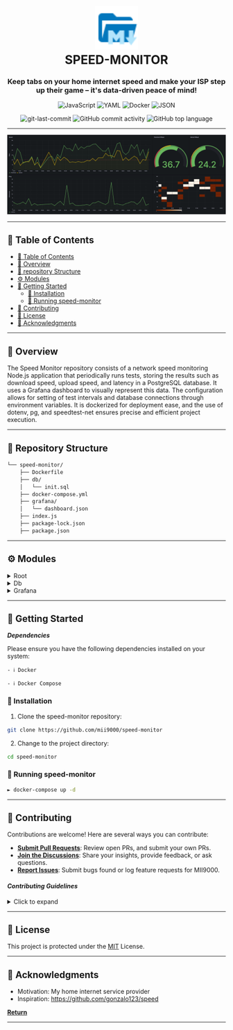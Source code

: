 <div align="center">
<h1 align="center">
<img src="https://raw.githubusercontent.com/PKief/vscode-material-icon-theme/ec559a9f6bfd399b82bb44393651661b08aaf7ba/icons/folder-markdown-open.svg" width="100" />
<br>SPEED-MONITOR</h1>
<h3>Keep tabs on your home internet speed and make your ISP step up their game – it's data-driven peace of mind!</h3>

<p align="center">
<img src="https://img.shields.io/badge/JavaScript-F7DF1E.svg?style=flat-square&logo=JavaScript&logoColor=black" alt="JavaScript" />
<img src="https://img.shields.io/badge/YAML-CB171E.svg?style=flat-square&logo=YAML&logoColor=white" alt="YAML" />
<img src="https://img.shields.io/badge/Docker-2496ED.svg?style=flat-square&logo=Docker&logoColor=white" alt="Docker" />
<img src="https://img.shields.io/badge/JSON-000000.svg?style=flat-square&logo=JSON&logoColor=white" alt="JSON" />
</p>

<img src="https://img.shields.io/github/last-commit/mii9000/speed-monitor?style=flat-square&color=5D6D7E" alt="git-last-commit" />
<img src="https://img.shields.io/github/commit-activity/m/mii9000/speed-monitor?style=flat-square&color=5D6D7E" alt="GitHub commit activity" />
<img src="https://img.shields.io/github/languages/top/mii9000/speed-monitor?style=flat-square&color=5D6D7E" alt="GitHub top language" />
</div>

---

![Dashboard](screenshot.png)

---

## 📖 Table of Contents
- [📖 Table of Contents](#-table-of-contents)
- [📍 Overview](#-overview)
- [📂 repository Structure](#-repository-structure)
- [⚙️ Modules](#modules)
- [🚀 Getting Started](#-getting-started)
    - [🔧 Installation](#-installation)
    - [🤖 Running speed-monitor](#-running-speed-monitor)
- [🤝 Contributing](#-contributing)
- [📄 License](#-license)
- [👏 Acknowledgments](#-acknowledgments)

---


## 📍 Overview

The Speed Monitor repository consists of a network speed monitoring Node.js application that periodically runs tests, storing the results such as download speed, upload speed, and latency in a PostgreSQL database. It uses a Grafana dashboard to visually represent this data. The configuration allows for setting of test intervals and database connections through environment variables. It is dockerized for deployment ease, and the use of dotenv, pg, and speedtest-net ensures precise and efficient project execution.

---


## 📂 Repository Structure

```sh
└── speed-monitor/
    ├── Dockerfile
    ├── db/
    │   └── init.sql
    ├── docker-compose.yml
    ├── grafana/
    │   └── dashboard.json
    ├── index.js
    ├── package-lock.json
    ├── package.json

```

---


## ⚙️ Modules

<details closed><summary>Root</summary>

| File                                                                                        | Summary                                                                                                                                                                                                                                                                                                                                                                                                                                                                                                            |
| ---                                                                                         | ---                                                                                                                                                                                                                                                                                                                                                                                                                                                                                                                |
| [index.js](https://github.com/mii9000/speed-monitor/blob/main/index.js)                     | This Node.js application periodically runs a network speed test, logging the results (download speed, upload speed, and latency) to a PostgreSQL database. The test run interval and database connection details are configured using environment variables. Docker and Docker Compose files are included for deployment, and Grafana is used to visualize the speed test data.                                                                                                                                    |
| [Dockerfile](https://github.com/mii9000/speed-monitor/blob/main/Dockerfile)                 | The code is a Dockerfile responsible for creating a Docker image. It uses the Node LTS image as base, sets /usr/src/app as the working directory, and copies package json files to install production dependencies. It then copies the remaining app files, exposes port 3000, and sets npm start as the default command to run on container startup. Other files suggest the application also involves a database, a Grafana dashboard, and uses Docker Compose for orchestration.                                |
| [package-lock.json](https://github.com/mii9000/speed-monitor/blob/main/package-lock.json)   | The code represents a package-lock.json file in a speed-monitor project. It provides a detailed record of the exact versions of dependencies installed for the project. These include dotenv, pg, and speedtest-net. This ensures that all installations of the project use the exact same versions of dependencies. The project structure includes Docker configuration, a database with an SQL init script, a Grafana dashboard, and Node.js application files.                                                  |
| [docker-compose.yml](https://github.com/mii9000/speed-monitor/blob/main/docker-compose.yml) | The code is a Docker Compose configuration for a network speed monitoring application comprised of three services. The app service runs the application, connecting to a Postgres db service for data storage. A grafana service displays application data through dashboards. The application uses environment variables for database connection details and speed test interval setting. The application and database are exposed over ports 3000 and 5432, respectively, and Grafana is exposed over port 3001. |
| [package.json](https://github.com/mii9000/speed-monitor/blob/main/package.json)             | The speed-monitor is a Node.js application that utilizes dotenv to manage environment variables, pg to interact with a Postgres database, and speedtest-net to monitor internet speed. The application is Dockerized for easy deployment and works with Grafana for data visualization. The start-up script is defined in the package.json file. The SQL initialization script and Grafana dashboard configuration are included.                                                                                   |

</details>

<details closed><summary>Db</summary>

| File                                                                       | Summary                                                                                                                                                                                                                                                                                               |
| ---                                                                        | ---                                                                                                                                                                                                                                                                                                   |
| [init.sql](https://github.com/mii9000/speed-monitor/blob/main/db/init.sql) | The provided code is part of a speed monitoring application. It employs Docker and Grafana for visualizations. The db/init.sql file initiates a PostgreSQL table, speedtest_results, to store internet speed test data which includes download speed, upload speed, latency, and the time of testing. |

</details>

<details closed><summary>Grafana</summary>

| File                                                                                        | Summary                                                                                                                                                                                                                                                                                                                                                                                                                                                                                                      |
| ---                                                                                         | ---                                                                                                                                                                                                                                                                                                                                                                                                                                                                                                          |
| [dashboard.json](https://github.com/mii9000/speed-monitor/blob/main/grafana/dashboard.json) | The code defines a Grafana dashboard configuration for visualizing internet speed. It fetches data from a Postgres datasource and presents it as time-series graphs for download and upload speeds, latency (Ping), and gauges for average download and upload speeds. It also includes a heatmap representing the average download speed over time. Customization options like colors, thresholds, tooltips, legends, and data source queries are specified. This dashboard auto-refreshes every 5 minutes. |

</details>

---

## 🚀 Getting Started

***Dependencies***

Please ensure you have the following dependencies installed on your system:

`- ℹ️ Docker`

`- ℹ️ Docker Compose`

### 🔧 Installation

1. Clone the speed-monitor repository:
```sh
git clone https://github.com/mii9000/speed-monitor
```

2. Change to the project directory:
```sh
cd speed-monitor
```

### 🤖 Running speed-monitor

```sh
► docker-compose up -d
```

---

## 🤝 Contributing

Contributions are welcome! Here are several ways you can contribute:

- **[Submit Pull Requests](https://github.com/mii9000/speed-monitor/blob/main/CONTRIBUTING.md)**: Review open PRs, and submit your own PRs.
- **[Join the Discussions](https://github.com/mii9000/speed-monitor/discussions)**: Share your insights, provide feedback, or ask questions.
- **[Report Issues](https://github.com/mii9000/speed-monitor/issues)**: Submit bugs found or log feature requests for MII9000.

#### *Contributing Guidelines*

<details closed>
<summary>Click to expand</summary>

1. **Fork the Repository**: Start by forking the project repository to your GitHub account.
2. **Clone Locally**: Clone the forked repository to your local machine using a Git client.
   ```sh
   git clone <your-forked-repo-url>
   ```
3. **Create a New Branch**: Always work on a new branch, giving it a descriptive name.
   ```sh
   git checkout -b new-feature-x
   ```
4. **Make Your Changes**: Develop and test your changes locally.
5. **Commit Your Changes**: Commit with a clear and concise message describing your updates.
   ```sh
   git commit -m 'Implemented new feature x.'
   ```
6. **Push to GitHub**: Push the changes to your forked repository.
   ```sh
   git push origin new-feature-x
   ```
7. **Submit a Pull Request**: Create a PR against the original project repository. Clearly describe the changes and their motivations.

Once your PR is reviewed and approved, it will be merged into the main branch.

</details>

---

## 📄 License


This project is protected under the [MIT](https://choosealicense.com/licenses/mit) License.

---

## 👏 Acknowledgments

- Motivation: My home internet service provider
- Inspiration: https://github.com/gonzalo123/speed

[**Return**](#Top)

---
